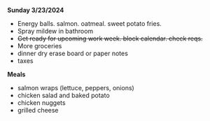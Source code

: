 **Sunday 3/23/2024**

* Energy balls. salmon. oatmeal. sweet potato fries.
* Spray mildew in bathroom
* ~~Get ready for upcoming work week. block calendar. check reqs.~~
* More groceries 
* dinner dry erase board or paper notes
* taxes

**Meals**

* salmon wraps (lettuce, peppers, onions)
* chicken salad and baked potato
* chicken nuggets
* grilled cheese
